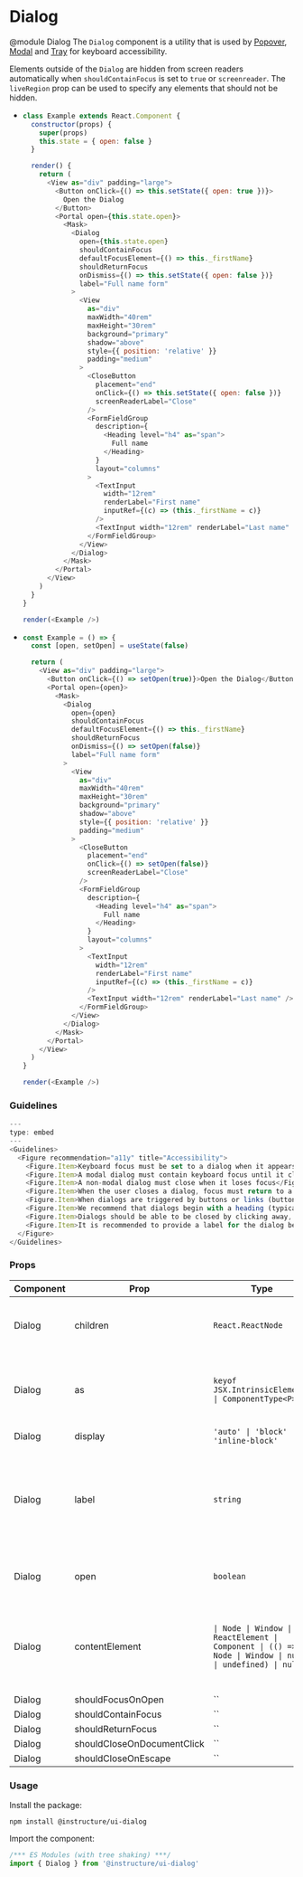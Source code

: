 # Dialog

@module Dialog
The `Dialog` component is a utility that is used by
[Popover](#Popover), [Modal](#Modal) and [Tray](#Tray) for keyboard accessibility.

Elements outside of the `Dialog` are hidden from screen readers automatically when `shouldContainFocus` is set to `true` or `screenreader`. The `liveRegion` prop can be used to specify any elements that should not be hidden.

- ```js
  class Example extends React.Component {
    constructor(props) {
      super(props)
      this.state = { open: false }
    }

    render() {
      return (
        <View as="div" padding="large">
          <Button onClick={() => this.setState({ open: true })}>
            Open the Dialog
          </Button>
          <Portal open={this.state.open}>
            <Mask>
              <Dialog
                open={this.state.open}
                shouldContainFocus
                defaultFocusElement={() => this._firstName}
                shouldReturnFocus
                onDismiss={() => this.setState({ open: false })}
                label="Full name form"
              >
                <View
                  as="div"
                  maxWidth="40rem"
                  maxHeight="30rem"
                  background="primary"
                  shadow="above"
                  style={{ position: 'relative' }}
                  padding="medium"
                >
                  <CloseButton
                    placement="end"
                    onClick={() => this.setState({ open: false })}
                    screenReaderLabel="Close"
                  />
                  <FormFieldGroup
                    description={
                      <Heading level="h4" as="span">
                        Full name
                      </Heading>
                    }
                    layout="columns"
                  >
                    <TextInput
                      width="12rem"
                      renderLabel="First name"
                      inputRef={(c) => (this._firstName = c)}
                    />
                    <TextInput width="12rem" renderLabel="Last name" />
                  </FormFieldGroup>
                </View>
              </Dialog>
            </Mask>
          </Portal>
        </View>
      )
    }
  }

  render(<Example />)
  ```

- ```js
  const Example = () => {
    const [open, setOpen] = useState(false)

    return (
      <View as="div" padding="large">
        <Button onClick={() => setOpen(true)}>Open the Dialog</Button>
        <Portal open={open}>
          <Mask>
            <Dialog
              open={open}
              shouldContainFocus
              defaultFocusElement={() => this._firstName}
              shouldReturnFocus
              onDismiss={() => setOpen(false)}
              label="Full name form"
            >
              <View
                as="div"
                maxWidth="40rem"
                maxHeight="30rem"
                background="primary"
                shadow="above"
                style={{ position: 'relative' }}
                padding="medium"
              >
                <CloseButton
                  placement="end"
                  onClick={() => setOpen(false)}
                  screenReaderLabel="Close"
                />
                <FormFieldGroup
                  description={
                    <Heading level="h4" as="span">
                      Full name
                    </Heading>
                  }
                  layout="columns"
                >
                  <TextInput
                    width="12rem"
                    renderLabel="First name"
                    inputRef={(c) => (this._firstName = c)}
                  />
                  <TextInput width="12rem" renderLabel="Last name" />
                </FormFieldGroup>
              </View>
            </Dialog>
          </Mask>
        </Portal>
      </View>
    )
  }

  render(<Example />)
  ```

### Guidelines

```js
---
type: embed
---
<Guidelines>
  <Figure recommendation="a11y" title="Accessibility">
    <Figure.Item>Keyboard focus must be set to a dialog when it appears; usually on the first interactive element within the dialog</Figure.Item>
    <Figure.Item>A modal dialog must contain keyboard focus until it closes, so that keyboard or screen reader users won't mistakenly interact with background content that is meant to be hidden or inaccessible</Figure.Item>
    <Figure.Item>A non-modal dialog must close when it loses focus</Figure.Item>
    <Figure.Item>When the user closes a dialog, focus must return to a logical place within the page. This is usually to the element that triggered the dialog</Figure.Item>
    <Figure.Item>When dialogs are triggered by buttons or links (buttons are recommended), accessibility can be further enhanced by applying aria-haspopup="dialog" to the trigger. This will notify screen reader users that the trigger opens a dialog</Figure.Item>
    <Figure.Item>We recommend that dialogs begin with a heading (typically an H2)</Figure.Item>
    <Figure.Item>Dialogs should be able to be closed by clicking away, esc key and/or a close button</Figure.Item>
    <Figure.Item>It is recommended to provide a label for the dialog because, when specified, it will automatically set role="dialog". Alternatively, you can set aria-labelledby on the dialog to reference the ID of the visible title and set role="dialog" manually.</Figure.Item>
  </Figure>
</Guidelines>
```


### Props

| Component | Prop | Type | Required | Default | Description |
|-----------|------|------|----------|---------|-------------|
| Dialog | children | `React.ReactNode` | No | - | The children to be rendered within the `<Dialog />` |
| Dialog | as | `keyof JSX.IntrinsicElements \| ComponentType<P>` | No | - | The element to render as the component root, `span` by default |
| Dialog | display | `'auto' \| 'block' \| 'inline-block'` | No | - |  |
| Dialog | label | `string` | No | - | The aria-label to read for screen reader. When specified, it will automatically set role="dialog". |
| Dialog | open | `boolean` | No | `false` | Whether or not the `<Dialog />` is open |
| Dialog | contentElement | `\| Node \| Window \| ReactElement \| Component \| (() => Node \| Window \| null \| undefined) \| null` | No | - | An element or a function returning an element that wraps the content of the `<Dialog />` |
| Dialog | shouldFocusOnOpen | `` | No | `true` |  |
| Dialog | shouldContainFocus | `` | No | `false` |  |
| Dialog | shouldReturnFocus | `` | No | `false` |  |
| Dialog | shouldCloseOnDocumentClick | `` | No | `true` |  |
| Dialog | shouldCloseOnEscape | `` | No | `true` |  |

### Usage

Install the package:

```shell
npm install @instructure/ui-dialog
```

Import the component:

```javascript
/*** ES Modules (with tree shaking) ***/
import { Dialog } from '@instructure/ui-dialog'
```

